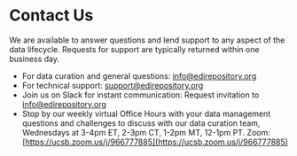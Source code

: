 # Contact Us

We are available to answer questions and lend support to any aspect of the data lifecycle. Requests for support are typically returned within one business day.



* For data curation and general questions: [info@edirepository.org](mailto:info@edirepository.org)
* For technical support: [support@edirepository.org](mailto:support@edirepository.org)
* Join us on Slack for instant communication: Request invitation to [info@edirepository.org](mailto:info@edirepository.org)
* Stop by our weekly virtual Office Hours with your data management questions and challenges to discuss with our data curation team, Wednesdays at 3-4pm ET, 2-3pm CT, 1-2pm MT, 12-1pm PT. Zoom: [https://ucsb.zoom.us/j/966777885](https://ucsb.zoom.us/j/966777885)